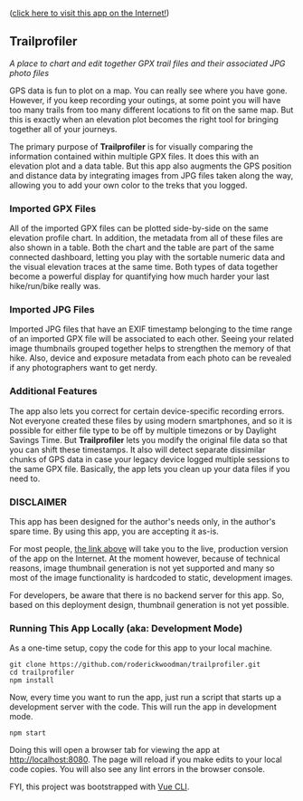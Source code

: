 ([click here to visit this app on the Internet!](https://roderickwoodman.github.io/trailprofiler/))

## Trailprofiler
*A place to chart and edit together GPX trail files and their associated JPG photo files*

GPS data is fun to plot on a map. You can really see where you have gone. However, if you keep recording your outings, at some point you will have too many trails from too many different locations to fit on the same map. But this is exactly when an elevation plot becomes the right tool for bringing together all of your journeys.

The primary purpose of **Trailprofiler** is for visually comparing the information contained within multiple GPX files. It does this with an elevation plot and a data table. But this app also augments the GPS position and distance data by integrating images from JPG files taken along the way, allowing you to add your own color to the treks that you logged.

### Imported GPX Files ##

All of the imported GPX files can be plotted side-by-side on the same elevation profile chart. In addition, the metadata from all of these files are also shown in a table. Both the chart and the table are part of the same connected dashboard, letting you play with the sortable numeric data and the visual elevation traces at the same time. Both types of data together become a powerful display for quantifying how much harder your last hike/run/bike really was.

### Imported JPG Files ##

Imported JPG files that have an EXIF timestamp belonging to the time range of an imported GPX file will be associated to each other. Seeing your related image thumbnails grouped together helps to strengthen the memory of that hike. Also, device and exposure metadata from each photo can be revealed if any photographers want to get nerdy.

### Additional Features

The app also lets you correct for certain device-specific recording errors. Not everyone created these files by using modern smartphones, and so it is possible for either file type to be off by multiple timezons or by Daylight Savings Time. But **Trailprofiler** lets you modify the original file data so that you can shift these timestamps. It also will detect separate dissimilar chunks of GPS data in case your legacy device logged multiple sessions to the same GPX file. Basically, the app lets you clean up your data files if you need to.

### DISCLAIMER

This app has been designed for the author's needs only, in the author's spare time. By using this app, you are accepting it as-is.

For most people, [the link above](https://roderickwoodman.github.io/trailprofiler/) will take you to the live, production version of the app on the Internet. At the moment however, because of technical reasons, image thumbnail generation is not yet supported and many so most of the image functionality is hardcoded to static, development images.

For developers, be aware that there is no backend server for this app. So, based on this deployment design, thumbnail generation is not yet possible.

### Running This App Locally (aka: Development Mode)

As a one-time setup, copy the code for this app to your local machine. 
```
git clone https://github.com/roderickwoodman/trailprofiler.git
cd trailprofiler
npm install
```

Now, every time you want to run the app, just run a script that starts up a development server with the code. This will run the app in development mode.
```
npm start
```

Doing this will open a browser tab for viewing the app at [http://localhost:8080](http://localhost:8080). The page will reload if you make edits to your local code copies. You will also see any lint errors in the browser console. 

FYI, this project was bootstrapped with [Vue CLI](https://cli.vuejs.org/).
